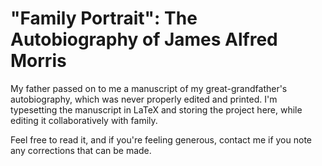 "Family Portrait": The Autobiography of James Alfred Morris
==============

My father passed on to me a manuscript of my great-grandfather's autobiography, which was never properly edited and printed. I'm typesetting the manuscript in LaTeX and storing the project here, while editing it collaboratively with family. 

Feel free to read it, and if you're feeling generous, contact me if you note any corrections that can be made.
